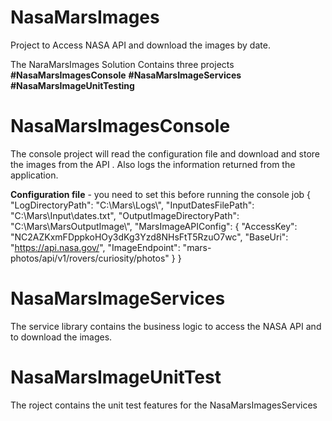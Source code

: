 # NasaMarsImages
Project to Access NASA API and download the images by date.

The NaraMarsImages Solution Contains three projects 
**#NasaMarsImagesConsole**
**#NasaMarsImageServices**
**#NasaMarsImageUnitTesting**

# NasaMarsImagesConsole

 The console project will read the configuration file  and download and store the images from the API . Also logs the information returned from the application.
 
 **Configuration file**  - you need to set this before running the console job
  {
  "LogDirectoryPath": "C:\\Mars\\Logs\\",
  "InputDatesFilePath": "C:\\Mars\\Input\\dates.txt",
  "OutputImageDirectoryPath": "C:\\Mars\\MarsOutputImage\\",
  "MarsImageAPIConfig": {
    "AccessKey": "NC2AZKxmFDppkoHOy3dKg3Yzd8NHsFtT5RzuO7wc",
    "BaseUri": "https://api.nasa.gov/",
    "ImageEndpoint": "mars-photos/api/v1/rovers/curiosity/photos"
	  }
} 

# NasaMarsImageServices

The service library contains the  business logic to access the NASA API and  to download the images.

# NasaMarsImageUnitTest

The roject contains the unit test features for the  NasaMarsImagesServices

